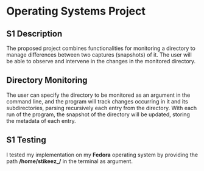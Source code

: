 # **Operating Systems Project**

## S1 Description

The proposed project combines functionalities for monitoring a directory to manage 
differences between two captures (snapshots) of it. The user will be able to observe and intervene 
in the changes in the monitored directory.

## Directory Monitoring

The user can specify the directory to be monitored as an argument in the command 
line, and the program will track changes occurring in it and its subdirectories, parsing recursively each 
entry from the directory. With each run of the program, the snapshot of the directory will be updated, 
storing the metadata of each entry.

## S1 Testing

I tested my implementation on my **Fedora** operating system by providing the path **/home/stikeez_/** 
in the terminal as argument.

